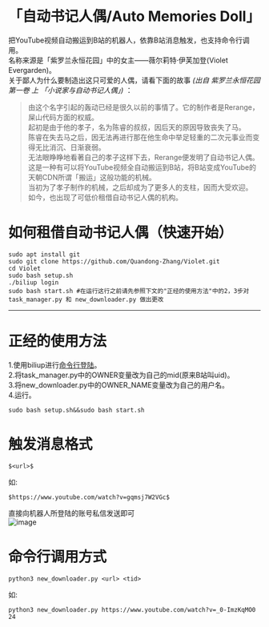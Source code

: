 # 「自动书记人偶/Auto Memories Doll」
把YouTube视频自动搬运到B站的机器人，依靠B站消息触发，也支持命令行调用。  
名称来源是「紫罗兰永恒花园」中的女主——薇尔莉特·伊芙加登(Violet Evergarden)。  
关于鄙人为什么要制造出这只可爱的人偶，请看下面的故事 *(出自 紫罗兰永恒花园 第一卷 上 「小说家与自动书记人偶」)* ：  
> 由这个名字引起的轰动已经是很久以前的事情了。它的制作者是Rerange，屎山代码方面的权威。  
> 起初是由于他的孝子，名为陈睿的叔叔，因后天的原因导致丧失了马。  
> 陈睿在失去马之后，因无法再进行那在他生命中举足轻重的二次元事业而变得无比消沉、日渐衰弱。  
> 无法眼睁睁地看著自己的孝子这样下去，Rerange便发明了自动书记人偶。  
> 这是一种有可以将YouTube视频全自动搬运到B站，将B站变成YouTube的天朝CDN所谓「搬运」这般功能的机械。  
> 当初为了孝子制作的机械，之后却成为了更多人的支柱，因而大受欢迎。  
> 如今，也出现了可低价租借自动书记人偶的机构。  
# 如何租借自动书记人偶（快速开始）
```shell
sudo apt install git
sudo git clone https://github.com/Quandong-Zhang/Violet.git
cd Violet
sudo bash setup.sh
./biliup login
sudo bash start.sh #在运行这行之前请先参照下文的"正经的使用方法"中的2，3步对task_manager.py 和 new_downloader.py 做出更改
```
***
# 正经的使用方法 
1.使用biliup进行[命令行登陆](https://biliup.github.io/biliup-rs/index.html#windows-%E6%BC%94%E7%A4%BA)。  
2.将task_manager.py中的OWNER变量改为自己的mid(原来B站叫uid)。  
3.将new_downloader.py中的OWNER_NAME变量改为自己的用户名。  
4.运行。  
```shell
sudo bash setup.sh&&sudo bash start.sh 
```
# 触发消息格式 
```
$<url>$
```
如:
```
$https://www.youtube.com/watch?v=gqmsj7W2VGc$
```
直接向机器人所登陆的账号私信发送即可</br>
![image](https://user-images.githubusercontent.com/78526012/180583975-2bf90030-72b7-4da1-b700-dd82df63462b.png)
# 命令行调用方式
```shell
python3 new_downloader.py <url> <tid>
```
如:
```shell
python3 new_downloader.py https://www.youtube.com/watch?v=_0-ImzKqMO0 24
```
